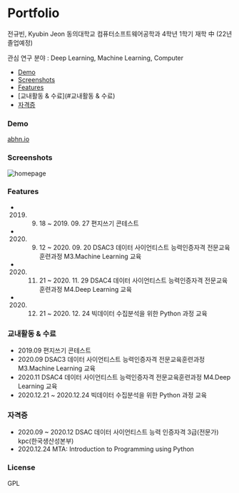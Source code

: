 # Portfolio

전규빈, Kyubin Jeon
동의대학교 컴퓨터소프트웨어공학과 4학년 1학기 재학 中 (22년 졸업예정)

관심 연구 분야 : Deep Learning, Machine Learning, Computer

- [Demo](#demo)
- [Screenshots](#screenshots)
- [Features](#features)
- [교내활동 & 수료](#교내활동 & 수료)
- [자격증](#자격증)

### Demo
[abhn.io](https://abhn.io)

### Screenshots
![homepage](tmp/screenshot.jpg?raw=true "Homepage")

### Features
- 2019. 09. 18 ~ 2019. 09. 27 편지쓰기 콘테스트
- 2020. 09. 12 ~ 2020. 09. 20 DSAC3 데이터 사이언티스트 능력인증자격 전문교육훈련과정 M3.Machine Learning 교육
- 2020. 11. 21 ~ 2020. 11. 29 DSAC4 데이터 사이언티스트 능력인증자격 전문교육훈련과정 M4.Deep Learning 교육
- 2020. 12. 21 ~ 2020. 12. 24 빅데이터 수집분석을 위한 Python 과정 교육

### 교내활동 & 수료
- 2019.09 편지쓰기 콘테스트
- 2020.09 DSAC3 데이터 사이언티스트 능력인증자격 전문교육훈련과정 M3.Machine Learning 교육
- 2020.11 DSAC4 데이터 사이언티스트 능력인증자격 전문교육훈련과정 M4.Deep Learning 교육
- 2020.12.21 ~ 2020.12.24 빅데이터 수집분석을 위한 Python 과정 교육

### 자격증
- 2020.09 ~ 2020.12 DSAC 데이터 사이언티스트 능력 인증자격 3급(전문가) kpc(한국생산성본부)
- 2020.12.24 MTA: Introduction to Programming using Python

### License
GPL
